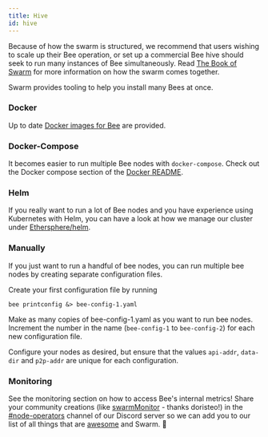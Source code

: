 ```yaml
---
title: Hive
id: hive
---
```


Because of how the swarm is structured, we recommend that users
wishing to scale up their Bee operation, or set up a commercial Bee
hive should seek to run many instances of Bee simultaneously. Read [The Book of Swarm](https://www.ethswarm.org/the-book-of-swarm-2.pdf) for more information on how the
swarm comes together.

Swarm provides tooling to help you install many Bees at once.

### Docker

Up to date [Docker images for Bee](/docs/bee/installation/docker) are provided.

### Docker-Compose

It becomes easier to run multiple Bee nodes with
`docker-compose`. Check out the Docker compose section of the
[Docker README](https://github.com/ethersphere/bee/tree/master/packaging/docker).

### Helm

If you really want to run a lot of Bee nodes and you have experience using Kubernetes with Helm, you can have a look at how we manage our cluster under [Ethersphere/helm](https://github.com/ethersphere/helm/tree/master/charts/bee).

### Manually

If you just want to run a handful of bee nodes, you can run multiple bee nodes by creating separate configuration files.

Create your first configuration file by running

```console
bee printconfig &> bee-config-1.yaml
```

Make as many copies of bee-config-1.yaml as you want to run bee nodes. Increment the number in the name (`bee-config-1` to `bee-config-2`) for each new configuration file.

Configure your nodes as desired, but ensure that the values `api-addr`, `data-dir` and `p2p-addr` are unique for each configuration.

### Monitoring

See the monitoring section on how to access Bee's internal metrics! Share your community creations (like [swarmMonitor](https://github.com/doristeo/SwarmMonitoring) - thanks doristeo!) in the [#node-operators](https://discord.gg/X3ph5yGRFU) channel of our Discord server so we can add you to our list of all things that are [awesome](/docs/learn/ecosystem/awesome) and Swarm. 🧡
